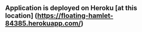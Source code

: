 ## Application is deployed on Heroku [at this location] (https://floating-hamlet-84385.herokuapp.com/)
